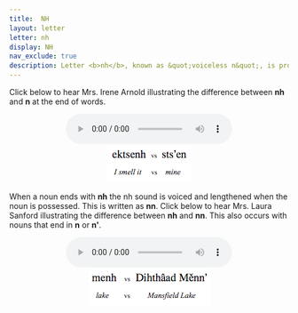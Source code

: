 ```yaml
---
title:  NH
layout: letter
letter: nh
display: NH
nav_exclude: true
description: Letter <b>nh</b>, known as &quot;voiceless n&quot;, is pronounced with the tongue in the same place as for letter <b>n</b> except that the vocal cords are not vibrating. Like <b>n</b>, air flows out through the nose rather than the mouth. This sound occurs only at the end of a syllable.
---
```





Click below to hear Mrs. Irene Arnold illustrating the difference between <b>nh</b> and <b>n</b> at the end of words.


<center>
<audio controls src="/assets/audio/nh_n_comp.mp3" type="audio/mpeg">Your browser does not support the audio element.</audio><br/>
<img src="/assets/gif/nh_n_comp.gif" border="0">
</center>


When a noun ends with <b>nh</b> the nh sound is voiced and lengthened when the noun is possessed. This is written as <b>nn</b>. Click below to hear Mrs. Laura Sanford illustrating the difference between <b>nh</b> and <b>nn</b>. This also occurs with nouns that end in <b>n</b> or <b>n'</b>.

<center>
<audio controls src="/assets/audio/heavy_n_cmp2.mp3" type="audio/mpeg">Your browser does not support the audio element.</audio><br/>
<img src="/assets/gif/heavy_n_cmp2.gif" border="0">
</center>
		
